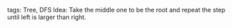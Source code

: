 tags: Tree, DFS
Idea: Take the middle one to be the root and repeat the step until left is larger than right.
